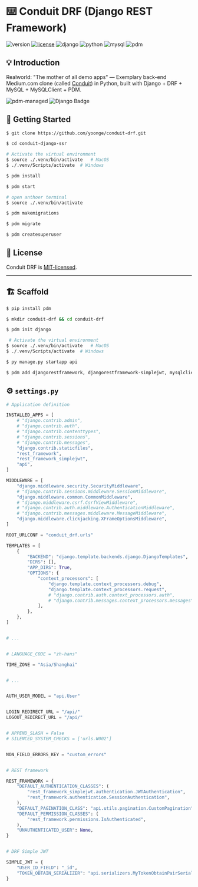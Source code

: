 # ⌨️ Conduit DRF (Django REST Framework)

![version](https://img.shields.io/badge/version-0.2.0-green) [![license](https://img.shields.io/badge/license-MIT-blue)](./LICENSE) ![django](https://img.shields.io/badge/django-4.2.11-113229) ![python](https://img.shields.io/badge/python-%3E%3D3.12.3-3776ab) ![mysql](https://img.shields.io/badge/mysql-8.3.0-02758f) ![pdm](https://img.shields.io/badge/pdm-2.15.1-ac75d7)

## 💡 Introduction

Realworld: "The mother of all demo apps" — Exemplary back-end Medium.com clone (called [Conduit](https://github.com/yoonge/conduit-drf)) in Python, built with Django + DRF + MySQL + MySQLClient + PDM.

![pdm-managed](https://img.shields.io/badge/pdm-managed-blueviolet)
![Django Badge](https://img.shields.io/badge/django-4?logo=django&labelColor=%23092E20&color=white)

## 🔰 Getting Started

```sh
$ git clone https://github.com/yoonge/conduit-drf.git

$ cd conduit-django-ssr

# Activate the virtual environment
$ source ./.venv/bin/activate   # MacOS
$ ./.venv/Scripts/activate  # Windows

$ pdm install

$ pdm start

# open anthoer terminal
$ source ./.venv/bin/activate

$ pdm makemigrations

$ pdm migrate

$ pdm createsuperuser
```

<!-- ## 📁 Index -->

<!-- ## ⚡ Features -->

<!-- ## 📌 TODO -->

## 📄 License

Conduit DRF is [MIT-licensed](./LICENSE).

<!-- ## 🔗 Links -->

---

## 🏗️ Scaffold

```sh
$ pip install pdm

$ mkdir conduit-drf && cd conduit-drf

$ pdm init django

 # Activate the virtual environment
$ source ./.venv/bin/activate   # MacOS
$ ./.venv/Scripts/activate  # Windows

$ py manage.py startapp api

$ pdm add djangorestframework, djangorestframework-simplejwt, mysqlclient
```

## ⚙️ `settings.py`

```py
# Application definition

INSTALLED_APPS = [
    # "django.contrib.admin",
    # "django.contrib.auth",
    # "django.contrib.contenttypes",
    # "django.contrib.sessions",
    # "django.contrib.messages",
    "django.contrib.staticfiles",
    "rest_framework",
    "rest_framework_simplejwt",
    "api",
]

MIDDLEWARE = [
    "django.middleware.security.SecurityMiddleware",
    # "django.contrib.sessions.middleware.SessionMiddleware",
    "django.middleware.common.CommonMiddleware",
    # "django.middleware.csrf.CsrfViewMiddleware",
    # "django.contrib.auth.middleware.AuthenticationMiddleware",
    # "django.contrib.messages.middleware.MessageMiddleware",
    "django.middleware.clickjacking.XFrameOptionsMiddleware",
]

ROOT_URLCONF = "conduit_drf.urls"

TEMPLATES = [
    {
        "BACKEND": "django.template.backends.django.DjangoTemplates",
        "DIRS": [],
        "APP_DIRS": True,
        "OPTIONS": {
            "context_processors": [
                "django.template.context_processors.debug",
                "django.template.context_processors.request",
                # "django.contrib.auth.context_processors.auth",
                # "django.contrib.messages.context_processors.messages",
            ],
        },
    },
]


# ...


# LANGUAGE_CODE = "zh-hans"

TIME_ZONE = "Asia/Shanghai"


# ...


AUTH_USER_MODEL = "api.User"


LOGIN_REDIRECT_URL = "/api/"
LOGOUT_REDIRECT_URL = "/api/"


# APPEND_SLASH = False
# SILENCED_SYSTEM_CHECKS = ['urls.W002']


NON_FIELD_ERRORS_KEY = "custom_errors"


# REST framework

REST_FRAMEWORK = {
    "DEFAULT_AUTHENTICATION_CLASSES": (
        "rest_framework_simplejwt.authentication.JWTAuthentication",
        "rest_framework.authentication.SessionAuthentication",
    ),
    "DEFAULT_PAGINATION_CLASS": "api.utils.pagination.CustomPagination",
    "DEFAULT_PERMISSION_CLASSES": (
        "rest_framework.permissions.IsAuthenticated",
    ),
    "UNAUTHENTICATED_USER": None,
}


# DRF Simple JWT

SIMPLE_JWT = {
    "USER_ID_FIELD": "_id",
    "TOKEN_OBTAIN_SERIALIZER": "api.serializers.MyTokenObtainPairSerializer",
}
```
